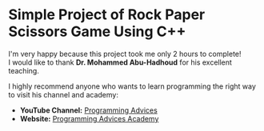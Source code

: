 # Simple Project of Rock Paper Scissors Game Using C++

I'm very happy because this project took me only 2 hours to complete!  
I would like to thank **Dr. Mohammed Abu-Hadhoud** for his excellent teaching.  

I highly recommend anyone who wants to learn programming the right way to visit his channel and academy:

- **YouTube Channel:** [Programming Advices](https://www.youtube.com/@ProgrammingAdvices)  
- **Website:** [Programming Advices Academy](https://programmingadvices.com/p/roadmap)
